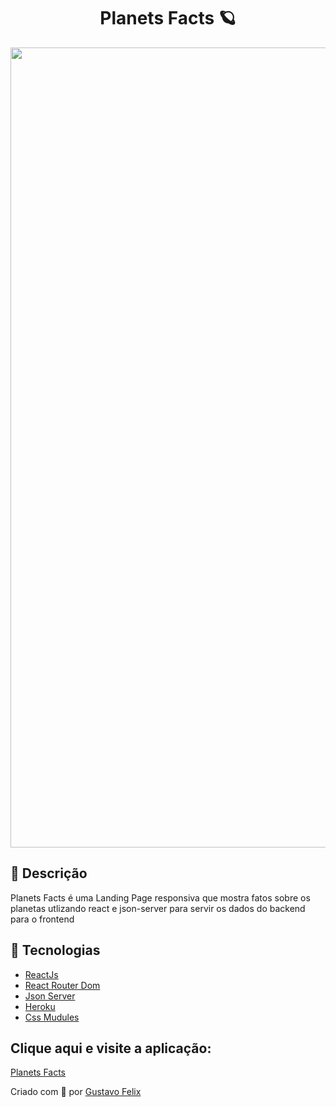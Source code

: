 <div align='center'>
<h1 ali>Planets Facts 🪐</h1>
</div>
<div align='center'>
  <a href="https://gyazo.com/76c5eabaa33709c0db0874b04220b95e"><img src="https://i.gyazo.com/76c5eabaa33709c0db0874b04220b95e.gif" alt="Image from Gyazo" width="1280"/></a>
</div>

<h2>🔖 Descrição</h2>

<p>Planets Facts é uma Landing Page responsiva que mostra fatos sobre os planetas utlizando react e json-server para servir os dados do backend para o frontend</p>

<h2>🚀 Tecnologias</h2>

<ul>
    <li><a href="https://reactjs.org/" target="_blank">ReactJs</a></li>
    <li><a href="https://v5.reactrouter.com/web/guides/quick-start" target="_blank">React Router Dom</a></li>
    <li><a href="https://www.npmjs.com/package/json-server" target="_blank">Json Server</a></li>
    <li><a href="https://id.heroku.com/login" target="_blank">Heroku</a></li>
    <li><a href="https://github.com/css-modules/css-modules" target="_blank">Css Mudules</a></li>
</ul>

<h2>Clique aqui e visite a aplicação:</h2>
<a href="https://planetsfactvite.netlify.app/planets/mercury" target="_blank">Planets Facts</a>

Criado com 💙 por <a href="https://github.com/guusfelix2015/" target="_blank">Gustavo Felix</a></p>

